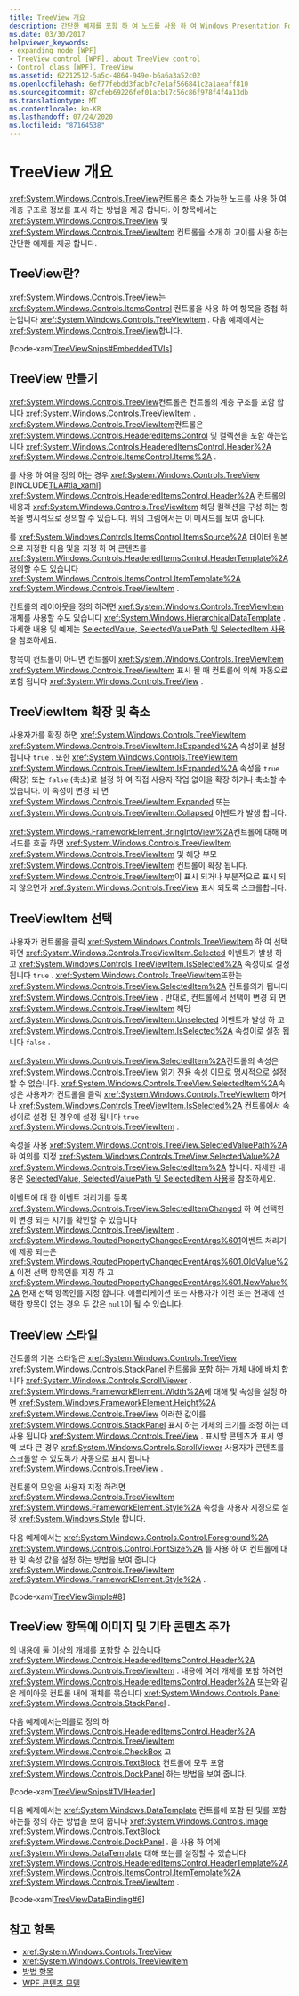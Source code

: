 ```yaml
---
title: TreeView 개요
description: 간단한 예제를 포함 하 여 노드를 사용 하 여 Windows Presentation Foundation TreeView 컨트롤에서 계층 구조로 정보를 표시 하는 방법에 대해 알아봅니다.
ms.date: 03/30/2017
helpviewer_keywords:
- expanding node [WPF]
- TreeView control [WPF], about TreeView control
- Control class [WPF], TreeView
ms.assetid: 62212512-5a5c-4864-949e-b6a6a3a52c02
ms.openlocfilehash: 6ef77febdd3facb7c7e1af566841c2a1aeaff810
ms.sourcegitcommit: 87cfeb69226fef01acb17c56c86f978f4f4a13db
ms.translationtype: MT
ms.contentlocale: ko-KR
ms.lasthandoff: 07/24/2020
ms.locfileid: "87164538"
---
```

# <a name="treeview-overview"></a>TreeView 개요
<xref:System.Windows.Controls.TreeView>컨트롤은 축소 가능한 노드를 사용 하 여 계층 구조로 정보를 표시 하는 방법을 제공 합니다. 이 항목에서는 <xref:System.Windows.Controls.TreeView> 및 <xref:System.Windows.Controls.TreeViewItem> 컨트롤을 소개 하 고이를 사용 하는 간단한 예제를 제공 합니다.  

<a name="Simple_TreeView_Control"></a>
## <a name="what-is-a-treeview"></a>TreeView란?  
 <xref:System.Windows.Controls.TreeView>는 <xref:System.Windows.Controls.ItemsControl> 컨트롤을 사용 하 여 항목을 중첩 하는입니다 <xref:System.Windows.Controls.TreeViewItem> . 다음 예제에서는 <xref:System.Windows.Controls.TreeView>합니다.  
  
 [!code-xaml[TreeViewSnips#EmbeddedTVIs](~/samples/snippets/csharp/VS_Snippets_Wpf/TreeViewSnips/CSharp/Window1.xaml#embeddedtvis)]  
  
<a name="Creating_a_TreeView"></a>
## <a name="creating-a-treeview"></a>TreeView 만들기  
 <xref:System.Windows.Controls.TreeView>컨트롤은 컨트롤의 계층 구조를 포함 합니다 <xref:System.Windows.Controls.TreeViewItem> . <xref:System.Windows.Controls.TreeViewItem>컨트롤은 <xref:System.Windows.Controls.HeaderedItemsControl> 및 컬렉션을 포함 하는입니다 <xref:System.Windows.Controls.HeaderedItemsControl.Header%2A> <xref:System.Windows.Controls.ItemsControl.Items%2A> .  
  
 를 사용 하 여을 정의 하는 경우 <xref:System.Windows.Controls.TreeView> [!INCLUDE[TLA#tla_xaml](../../../../includes/tlasharptla-xaml-md.md)] <xref:System.Windows.Controls.HeaderedItemsControl.Header%2A> 컨트롤의 내용과 <xref:System.Windows.Controls.TreeViewItem> 해당 컬렉션을 구성 하는 항목을 명시적으로 정의할 수 있습니다. 위의 그림에서는 이 메서드를 보여 줍니다.  
  
 를 <xref:System.Windows.Controls.ItemsControl.ItemsSource%2A> 데이터 원본으로 지정한 다음 및을 지정 하 여 콘텐츠를 <xref:System.Windows.Controls.HeaderedItemsControl.HeaderTemplate%2A> 정의할 수도 있습니다 <xref:System.Windows.Controls.ItemsControl.ItemTemplate%2A> <xref:System.Windows.Controls.TreeViewItem> .  
  
 컨트롤의 레이아웃을 정의 하려면 <xref:System.Windows.Controls.TreeViewItem> 개체를 사용할 수도 있습니다 <xref:System.Windows.HierarchicalDataTemplate> . 자세한 내용 및 예제는 [SelectedValue, SelectedValuePath 및 SelectedItem 사용](how-to-use-selectedvalue-selectedvaluepath-and-selecteditem.md)을 참조하세요.  
  
 항목이 컨트롤이 아니면 컨트롤이 <xref:System.Windows.Controls.TreeViewItem> <xref:System.Windows.Controls.TreeViewItem> 표시 될 때 컨트롤에 의해 자동으로 포함 됩니다 <xref:System.Windows.Controls.TreeView> .  
  
<a name="Expanding_and_Collapsing_a_TreeViewItem"></a>
## <a name="expanding-and-collapsing-a-treeviewitem"></a>TreeViewItem 확장 및 축소  
 사용자가를 확장 하면 <xref:System.Windows.Controls.TreeViewItem> <xref:System.Windows.Controls.TreeViewItem.IsExpanded%2A> 속성이로 설정 됩니다 `true` . 또한 <xref:System.Windows.Controls.TreeViewItem> <xref:System.Windows.Controls.TreeViewItem.IsExpanded%2A> 속성을 `true` (확장) 또는 `false` (축소)로 설정 하 여 직접 사용자 작업 없이을 확장 하거나 축소할 수 있습니다. 이 속성이 변경 되 면 <xref:System.Windows.Controls.TreeViewItem.Expanded> 또는 <xref:System.Windows.Controls.TreeViewItem.Collapsed> 이벤트가 발생 합니다.  
  
 <xref:System.Windows.FrameworkElement.BringIntoView%2A>컨트롤에 대해 메서드를 호출 하면 <xref:System.Windows.Controls.TreeViewItem> <xref:System.Windows.Controls.TreeViewItem> 및 해당 부모 <xref:System.Windows.Controls.TreeViewItem> 컨트롤이 확장 됩니다. <xref:System.Windows.Controls.TreeViewItem>이 표시 되거나 부분적으로 표시 되지 않으면가 <xref:System.Windows.Controls.TreeView> 표시 되도록 스크롤합니다.  
  
<a name="TreeViewItem_Selection"></a>
## <a name="treeviewitem-selection"></a>TreeViewItem 선택  
 사용자가 컨트롤을 클릭 <xref:System.Windows.Controls.TreeViewItem> 하 여 선택 하면 <xref:System.Windows.Controls.TreeViewItem.Selected> 이벤트가 발생 하 고 <xref:System.Windows.Controls.TreeViewItem.IsSelected%2A> 속성이로 설정 됩니다 `true` . <xref:System.Windows.Controls.TreeViewItem>또한는 <xref:System.Windows.Controls.TreeView.SelectedItem%2A> 컨트롤의가 됩니다 <xref:System.Windows.Controls.TreeView> . 반대로, 컨트롤에서 선택이 변경 되 면 <xref:System.Windows.Controls.TreeViewItem> 해당 <xref:System.Windows.Controls.TreeViewItem.Unselected> 이벤트가 발생 하 고 <xref:System.Windows.Controls.TreeViewItem.IsSelected%2A> 속성이로 설정 됩니다 `false` .  
  
 <xref:System.Windows.Controls.TreeView.SelectedItem%2A>컨트롤의 속성은 <xref:System.Windows.Controls.TreeView> 읽기 전용 속성 이므로 명시적으로 설정할 수 없습니다. <xref:System.Windows.Controls.TreeView.SelectedItem%2A>속성은 사용자가 컨트롤을 클릭 <xref:System.Windows.Controls.TreeViewItem> 하거나 <xref:System.Windows.Controls.TreeViewItem.IsSelected%2A> 컨트롤에서 속성이로 설정 된 경우에 설정 됩니다 `true` <xref:System.Windows.Controls.TreeViewItem> .  
  
 속성을 사용 <xref:System.Windows.Controls.TreeView.SelectedValuePath%2A> 하 여의를 지정 <xref:System.Windows.Controls.TreeView.SelectedValue%2A> <xref:System.Windows.Controls.TreeView.SelectedItem%2A> 합니다. 자세한 내용은 [SelectedValue, SelectedValuePath 및 SelectedItem 사용](how-to-use-selectedvalue-selectedvaluepath-and-selecteditem.md)을 참조하세요.  
  
 이벤트에 대 한 이벤트 처리기를 등록 <xref:System.Windows.Controls.TreeView.SelectedItemChanged> 하 여 선택한이 변경 되는 시기를 확인할 수 있습니다 <xref:System.Windows.Controls.TreeViewItem> . <xref:System.Windows.RoutedPropertyChangedEventArgs%601>이벤트 처리기에 제공 되는은 <xref:System.Windows.RoutedPropertyChangedEventArgs%601.OldValue%2A> 이전 선택 항목인를 지정 하 고 <xref:System.Windows.RoutedPropertyChangedEventArgs%601.NewValue%2A> 현재 선택 항목인를 지정 합니다. 애플리케이션 또는 사용자가 이전 또는 현재에 선택한 항목이 없는 경우 두 값은 `null`이 될 수 있습니다.  
  
<a name="TreeView_Style"></a>
## <a name="treeview-style"></a>TreeView 스타일  
 컨트롤의 기본 스타일은 <xref:System.Windows.Controls.TreeView> <xref:System.Windows.Controls.StackPanel> 컨트롤을 포함 하는 개체 내에 배치 합니다 <xref:System.Windows.Controls.ScrollViewer> . <xref:System.Windows.FrameworkElement.Width%2A>에 대해 및 속성을 설정 하면 <xref:System.Windows.FrameworkElement.Height%2A> <xref:System.Windows.Controls.TreeView> 이러한 값이를 <xref:System.Windows.Controls.StackPanel> 표시 하는 개체의 크기를 조정 하는 데 사용 됩니다 <xref:System.Windows.Controls.TreeView> . 표시할 콘텐츠가 표시 영역 보다 큰 경우 <xref:System.Windows.Controls.ScrollViewer> 사용자가 콘텐츠를 스크롤할 수 있도록가 자동으로 표시 됩니다 <xref:System.Windows.Controls.TreeView> .  
  
 컨트롤의 모양을 사용자 지정 하려면 <xref:System.Windows.Controls.TreeViewItem> <xref:System.Windows.FrameworkElement.Style%2A> 속성을 사용자 지정으로 설정 <xref:System.Windows.Style> 합니다.  
  
 다음 예제에서는 <xref:System.Windows.Controls.Control.Foreground%2A> <xref:System.Windows.Controls.Control.FontSize%2A> 를 사용 하 여 컨트롤에 대 한 및 속성 값을 설정 하는 방법을 보여 줍니다 <xref:System.Windows.Controls.TreeViewItem> <xref:System.Windows.FrameworkElement.Style%2A> .  
  
 [!code-xaml[TreeViewSimple#8](~/samples/snippets/csharp/VS_Snippets_Wpf/TreeViewSimple/CS/Window1.xaml#8)]  
  
<a name="Adding_Images_and_oOther_Content_to_TreeView_Items"></a>
## <a name="adding-images-and-other-content-to-treeview-items"></a>TreeView 항목에 이미지 및 기타 콘텐츠 추가  
 의 내용에 둘 이상의 개체를 포함할 수 있습니다 <xref:System.Windows.Controls.HeaderedItemsControl.Header%2A> <xref:System.Windows.Controls.TreeViewItem> . 내용에 여러 개체를 포함 하려면 <xref:System.Windows.Controls.HeaderedItemsControl.Header%2A> 또는와 같은 레이아웃 컨트롤 내에 개체를 묶습니다 <xref:System.Windows.Controls.Panel> <xref:System.Windows.Controls.StackPanel> .  
  
 다음 예제에서는의를로 정의 하 <xref:System.Windows.Controls.HeaderedItemsControl.Header%2A> <xref:System.Windows.Controls.TreeViewItem> <xref:System.Windows.Controls.CheckBox> 고 <xref:System.Windows.Controls.TextBlock> 컨트롤에 모두 포함 <xref:System.Windows.Controls.DockPanel> 하는 방법을 보여 줍니다.  
  
 [!code-xaml[TreeViewSnips#TVIHeader](~/samples/snippets/csharp/VS_Snippets_Wpf/TreeViewSnips/CSharp/Window1.xaml#tviheader)]  
  
 다음 예제에서는 <xref:System.Windows.DataTemplate> 컨트롤에 포함 된 및를 포함 하는를 정의 하는 방법을 보여 줍니다 <xref:System.Windows.Controls.Image> <xref:System.Windows.Controls.TextBlock> <xref:System.Windows.Controls.DockPanel> . 을 사용 하 여에 <xref:System.Windows.DataTemplate> 대해 또는를 설정할 수 있습니다 <xref:System.Windows.Controls.HeaderedItemsControl.HeaderTemplate%2A> <xref:System.Windows.Controls.ItemsControl.ItemTemplate%2A> <xref:System.Windows.Controls.TreeViewItem> .  
  
 [!code-xaml[TreeViewDataBinding#6](~/samples/snippets/csharp/VS_Snippets_Wpf/TreeViewDataBinding/CSharp/Window1.xaml#6)]  
  
## <a name="see-also"></a>참고 항목

- <xref:System.Windows.Controls.TreeView>
- <xref:System.Windows.Controls.TreeViewItem>
- [방법 항목](treeview-how-to-topics.md)
- [WPF 콘텐츠 모델](wpf-content-model.md)
